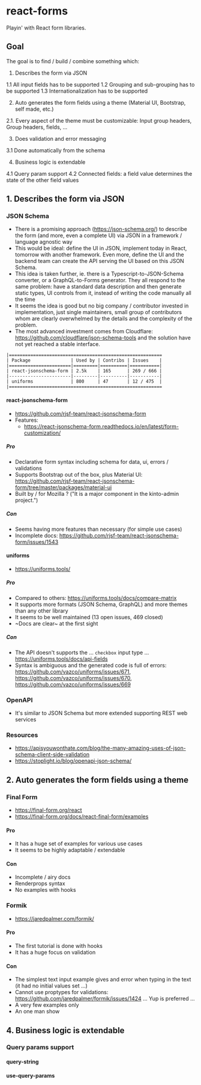 # react-forms

Playin' with React form libraries.

## Goal

The goal is to find / build / combine something which:

1. Describes the form via JSON

1.1 All input fields has to be supported
1.2 Grouping and sub-grouping has to be supported
1.3 Internationalization has to be supported

2. Auto generates the form fields using a theme (Material UI, Bootstrap, self made, etc.)

2.1. Every aspect of the theme must be customizable: Input group headers, Group headers, fields, ...

3. Does validation and error messaging

3.1 Done automatically from the schema

4. Business logic is extendable

4.1 Query param support
4.2 Connected fields: a field value determines the state of the other field values

## 1. Describes the form via JSON

### JSON Schema

- There is a promising approach (https://json-schema.org/) to describe the form (and more, even a complete UI) via JSON in a framework / language agnostic way
- This would be ideal: define the UI in JSON, implement today in React, tomorrow with another framework. Even more, define the UI and the backend team can create the API serving the UI based on this JSON Schema.
- This idea is taken further, ie. there is a Typescript-to-JSON-Schema converter, or a GraphQL-to-Forms generator. They all respond to the same problem: have a standard data description and then generate static types, UI controls from it, instead of writing the code manually all the time
- It seems the idea is good but no big company / contributor invested in implementation, just single maintainers, small group of contributors whom are clearly overwhelmed by the details and the complexity of the problem.
- The most advanced investment comes from Cloudflare: https://github.com/cloudflare/json-schema-tools and the solution have not yet reached a stable interface.

```
|=========================================================
| Package               | Used by | Contribs | Issues    |
|=======================|=========|==========|===========|
| react-jsonschema-form | 2.5k    | 165      | 269 / 666 |
|-----------------------|---------|----------|-----------|
| uniforms              | 800     | 47       | 12 / 475  |
|=========================================================
```

#### react-jsonschema-form

- https://github.com/rjsf-team/react-jsonschema-form
- Features:
  - https://react-jsonschema-form.readthedocs.io/en/latest/form-customization/

##### Pro

- Declarative form syntax including schema for data, ui, errors / validations
- Supports Bootstrap out of the box, plus Material UI: https://github.com/rjsf-team/react-jsonschema-form/tree/master/packages/material-ui
- Built by / for Mozilla ? ("It is a major component in the kinto-admin project.")

##### Con

- Seems having more features than necessary (for simple use cases)
- Incomplete docs: https://github.com/rjsf-team/react-jsonschema-form/issues/1543

#### uniforms

- https://uniforms.tools/

##### Pro

- Compared to others: https://uniforms.tools/docs/compare-matrix
- It supports more formats (JSON Schema, GraphQL) and more themes than any other library
- It seems to be well maintained (13 open issues, 469 closed)
- ~Docs are clear~ at the first sight

##### Con

- The API doesn't supports the ... `checkbox` input type ... https://uniforms.tools/docs/api-fields
- Syntax is ambiguous and the generated code is full of errors: https://github.com/vazco/uniforms/issues/671, https://github.com/vazco/uniforms/issues/670, https://github.com/vazco/uniforms/issues/669

### OpenAPI

- It's similar to JSON Schema but more extended supporting REST web services

### Resources

- https://apisyouwonthate.com/blog/the-many-amazing-uses-of-json-schema-client-side-validation
- https://stoplight.io/blog/openapi-json-schema/

## 2. Auto generates the form fields using a theme

### Final Form

- https://final-form.org/react
- https://final-form.org/docs/react-final-form/examples

#### Pro

- It has a huge set of examples for various use cases
- It seems to be highly adaptable / extendable

#### Con

- Incomplete / airy docs
- Renderprops syntax
- No examples with hooks

### Formik

- https://jaredpalmer.com/formik/

#### Pro

- The first tutorial is done with hooks
- It has a huge focus on validation

#### Con

- The simplest text input example gives and error when typing in the text (it had no initial values set ...)
- Cannot use proptypes for validations: https://github.com/jaredpalmer/formik/issues/1424 ... Yup is preferred ...
- A very few examples only
- An one man show

## 4. Business logic is extendable

### Query params support

#### query-string

#### use-query-params
